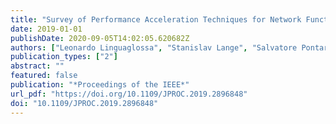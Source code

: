 ```yaml
---
title: "Survey of Performance Acceleration Techniques for Network Function Virtualization"
date: 2019-01-01
publishDate: 2020-09-05T14:02:05.620682Z
authors: ["Leonardo Linguaglossa", "Stanislav Lange", "Salvatore Pontarelli", "Gábor Rétvári", "Dario Rossi", "Thomas Zinner", "Roberto Bifulco", "Michael Jarschel", "Giuseppe Bianchi"]
publication_types: ["2"]
abstract: ""
featured: false
publication: "*Proceedings of the IEEE*"
url_pdf: "https://doi.org/10.1109/JPROC.2019.2896848"
doi: "10.1109/JPROC.2019.2896848"
---
```


